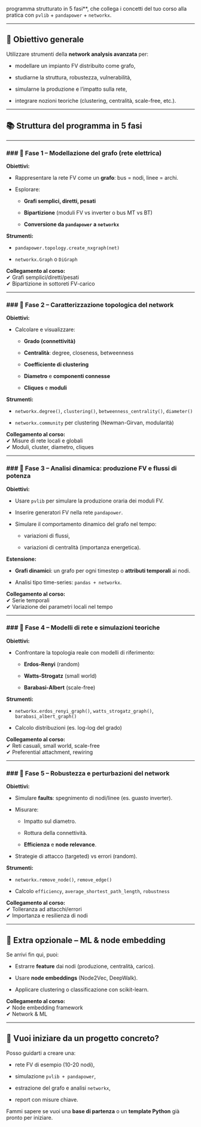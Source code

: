 programma strutturato in 5 fasi**, che collega i concetti del tuo corso alla pratica con `pvlib` + `pandapower` + `networkx`.

---

## 🧩 **Obiettivo generale**

Utilizzare strumenti della **network analysis avanzata** per:

- modellare un impianto FV distribuito come grafo,
    
- studiarne la struttura, robustezza, vulnerabilità,
    
- simularne la produzione e l’impatto sulla rete,
    
- integrare nozioni teoriche (clustering, centralità, scale-free, etc.).
    

---

## 📚 **Struttura del programma in 5 fasi**

---

### ### 🔹 **Fase 1 – Modellazione del grafo (rete elettrica)**

**Obiettivi:**

- Rappresentare la rete FV come un **grafo**: bus = nodi, linee = archi.
    
- Esplorare:
    
    - **Grafi semplici, diretti, pesati**
        
    - **Bipartizione** (moduli FV vs inverter o bus MT vs BT)
        
    - **Conversione da `pandapower` a `networkx`**
        

**Strumenti:**

- `pandapower.topology.create_nxgraph(net)`
    
- `networkx.Graph` o `DiGraph`
    

**Collegamento al corso:**  
✔ Grafi semplici/diretti/pesati  
✔ Bipartizione in sottoreti FV-carico

---

### ### 🔹 **Fase 2 – Caratterizzazione topologica del network**

**Obiettivi:**

- Calcolare e visualizzare:
    
    - **Grado (connettività)**
        
    - **Centralità**: degree, closeness, betweenness
        
    - **Coefficiente di clustering**
        
    - **Diametro** e **componenti connesse**
        
    - **Cliques** e **moduli**
        

**Strumenti:**

- `networkx.degree()`, `clustering()`, `betweenness_centrality()`, `diameter()`
    
- `networkx.community` per clustering (Newman-Girvan, modularità)
    

**Collegamento al corso:**  
✔ Misure di rete locali e globali  
✔ Moduli, cluster, diametro, cliques

---

### ### 🔹 **Fase 3 – Analisi dinamica: produzione FV e flussi di potenza**

**Obiettivi:**

- Usare `pvlib` per simulare la produzione oraria dei moduli FV.
    
- Inserire generatori FV nella rete `pandapower`.
    
- Simulare il comportamento dinamico del grafo nel tempo:
    
    - variazioni di flussi,
        
    - variazioni di centralità (importanza energetica).
        

**Estensione:**

- **Grafi dinamici**: un grafo per ogni timestep o **attributi temporali** ai nodi.
    
- Analisi tipo time-series: `pandas + networkx`.
    

**Collegamento al corso:**  
✔ Serie temporali  
✔ Variazione dei parametri locali nel tempo

---

### ### 🔹 **Fase 4 – Modelli di rete e simulazioni teoriche**

**Obiettivi:**

- Confrontare la topologia reale con modelli di riferimento:
    
    - **Erdos-Renyi** (random)
        
    - **Watts-Strogatz** (small world)
        
    - **Barabasi-Albert** (scale-free)
        

**Strumenti:**

- `networkx.erdos_renyi_graph()`, `watts_strogatz_graph()`, `barabasi_albert_graph()`
    
- Calcolo distribuzioni (es. log-log del grado)
    

**Collegamento al corso:**  
✔ Reti casuali, small world, scale-free  
✔ Preferential attachment, rewiring

---

### ### 🔹 **Fase 5 – Robustezza e perturbazioni del network**

**Obiettivi:**

- Simulare **faults**: spegnimento di nodi/linee (es. guasto inverter).
    
- Misurare:
    
    - Impatto sul diametro.
        
    - Rottura della connettività.
        
    - **Efficienza** e **node relevance**.
        
- Strategie di attacco (targeted) vs errori (random).
    

**Strumenti:**

- `networkx.remove_node()`, `remove_edge()`
    
- Calcolo `efficiency`, `average_shortest_path_length`, `robustness`
    

**Collegamento al corso:**  
✔ Tolleranza ad attacchi/errori  
✔ Importanza e resilienza di nodi

---

## 🧠 **Extra opzionale – ML & node embedding**

Se arrivi fin qui, puoi:

- Estrarre **feature** dai nodi (produzione, centralità, carico).
    
- Usare **node embeddings** (Node2Vec, DeepWalk).
    
- Applicare clustering o classificazione con scikit-learn.
    

**Collegamento al corso:**  
✔ Node embedding framework  
✔ Network & ML

---

## 🔧 Vuoi iniziare da un progetto concreto?

Posso guidarti a creare una:

- rete FV di esempio (10-20 nodi),
    
- simulazione `pvlib + pandapower`,
    
- estrazione del grafo e analisi `networkx`,
    
- report con misure chiave.
    

Fammi sapere se vuoi una **base di partenza** o un **template Python** già pronto per iniziare.